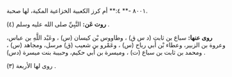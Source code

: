 ٨٠٠١ -** ٤:** أم كرز الكعبية الخزاعية المكية، لها صحبة.

**روت عَن:** النَّبِيِّ صلى الله عليه وسلم (٤) .

**روى عنها:** سباع بن ثابت (د س ق) ، وطاووس بْن كيسان (س) ، وعَبْد اللَّهِ بن عباس، وعروة بن الزبير، وعطاء بْن أَبي رباح (س) ، وعَمْرو بن شعيب (ق) مرسل، ومجاهد (س) ، ومحمد بن ثابت بن سباع (ت) ، وميسرة بن أَبي حكيم، وحبيبة بنت ميسرة (دس) .

روى لها الأربعة (٣) .